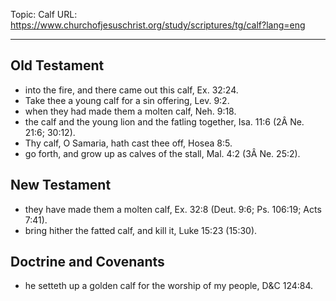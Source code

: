 Topic: Calf
URL: https://www.churchofjesuschrist.org/study/scriptures/tg/calf?lang=eng

---

## Old Testament

- into the fire, and there came out this calf, Ex. 32:24.
- Take thee a young calf for a sin offering, Lev. 9:2.
- when they had made them a molten calf, Neh. 9:18.
- the calf and the young lion and the fatling together, Isa. 11:6 (2Â Ne. 21:6; 30:12).
- Thy calf, O Samaria, hath cast thee off, Hosea 8:5.
- go forth, and grow up as calves of the stall, Mal. 4:2 (3Â Ne. 25:2).

## New Testament

- they have made them a molten calf, Ex. 32:8 (Deut. 9:6; Ps. 106:19; Acts 7:41).
- bring hither the fatted calf, and kill it, Luke 15:23 (15:30).

## Doctrine and Covenants

- he setteth up a golden calf for the worship of my people, D&C 124:84.

